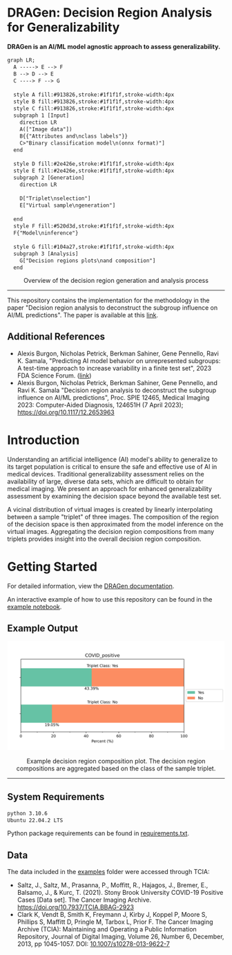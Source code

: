 # DRAGen: Decision Region Analysis for Generalizability 

**DRAGen is an AI/ML model agnostic approach to assess generalizability.**

```mermaid
graph LR;
  A -----> E --> F
  B --> D --> E
  C ----> F --> G

  style A fill:#913826,stroke:#1f1f1f,stroke-width:4px
  style B fill:#913826,stroke:#1f1f1f,stroke-width:4px
  style C fill:#913826,stroke:#1f1f1f,stroke-width:4px
  subgraph 1 [Input]
    direction LR
    A(["Image data"])
    B{{"Attributes and\nclass labels"}}
    C>"Binary classification model\n(onnx format)"]
  end

  style D fill:#2e426e,stroke:#1f1f1f,stroke-width:4px
  style E fill:#2e426e,stroke:#1f1f1f,stroke-width:4px
  subgraph 2 [Generation]
    direction LR

    D["Triplet\nselection"]
    E["Virtual sample\ngeneration"]
    
  end
  style F fill:#520d3d,stroke:#1f1f1f,stroke-width:4px
  F{"Model\ninference"}

  style G fill:#104a27,stroke:#1f1f1f,stroke-width:4px
  subgraph 3 [Analysis]
    G["Decision regions plots\nand composition"]
  end
```

<p style="text-align: center;"> Overview of the decision region generation and analysis process  </p>

---

This repository contains the implementation for the methodology in the paper "Decision region analysis to deconstruct the subgroup influence on AI/ML predictions". The paper is available at this [link](https://www.spiedigitallibrary.org/conference-proceedings-of-spie/12465/124651H/Decision-region-analysis-to-deconstruct-the-subgroup-influence-on-AI/10.1117/12.2653963.short).

## Additional References
- Alexis Burgon, Nicholas Petrick, Berkman Sahiner, Gene Pennello, Ravi K. Samala, "Predicting AI model behavior on unrepresented subgroups: A test-time approach to increase variability in a finite test set", 2023 FDA Science Forum. ([link](https://www.fda.gov/science-research/fda-science-forum/predicting-ai-model-behavior-unrepresented-subgroups-test-time-approach-increase-variability-finite))
- Alexis Burgon, Nicholas Petrick, Berkman Sahiner, Gene Pennello, and Ravi K. Samala "Decision region analysis to deconstruct the subgroup influence on AI/ML predictions", Proc. SPIE 12465, Medical Imaging 2023: Computer-Aided Diagnosis, 124651H (7 April 2023); https://doi.org/10.1117/12.2653963


<!---
# Citation
To cite our work:

    A. Burgon, N. Petrick, B. Sahiner, G. Pennello, R. K. Samala, “Decision region analysis to deconstruct the subgroup influence on AI/ML predictions”, Proc. of SPIE, 12465, 124651H (2023). doi.org/10.1117/12.2653963

## Bibtex citation
```
    @inproceedings{burgon2023decision,
  title={Decision region analysis to deconstruct the subgroup influence on AI/ML predictions},
  author={Burgon, Alexis and Petrick, Nicholas and Sahiner, Berkman and Pennello, Gene and Samala, Ravi K},
  booktitle={Society of Photo-Optical Instrumentation Engineers (SPIE) Conference Series},
  volume={12465},
  pages={124651H},
  year={2023}
}
```
-->
# Introduction
Understanding an artificial intelligence (AI) model's ability to generalize to its target population is critical to ensure the safe and effective use of AI in medical devices. Traditional generalizability assessment relies on the availability of large, diverse data sets, which are difficult to obtain for medical imaging. We present an approach for enhanced generalizability assessment by examining the decision space beyond the available test set.

A vicinal distribution of virtual images is created by linearly interpolating between a sample "triplet" of three images. The composition of the region of the decision space is then approximated from the model inference on the virtual images. Aggregating the decision region compositions from many triplets provides insight into the overall decision region composition. 

# Getting Started
For detailed information, view the [DRAGen documentation](https://didsr.github.io/DRAGen/).

An interactive example of how to use this repository can be found in the [example notebook](https://github.com/DIDSR/RST_Decision_Region_Analysis/blob/main/examples/example_implementation.ipynb).

## Example Output
![Example Output](examples/example_composition_plot.png)

<p style="text-align: center;">  Example decision region composition plot. The decision region compositions are aggregated based on the class of the sample triplet. </p>

---

## System Requirements
```
python 3.10.6
Ubuntu 22.04.2 LTS
```
Python package requirements can be found in [requirements.txt](requirements.txt).

## Data
The data included in the [examples](examples/) folder were accessed through TCIA:
- Saltz, J., Saltz, M., Prasanna, P., Moffitt, R., Hajagos, J., Bremer, E., Balsamo, J., & Kurc, T. (2021). Stony Brook University COVID-19 Positive Cases [Data set]. The Cancer Imaging Archive. https://doi.org/10.7937/TCIA.BBAG-2923
- Clark K, Vendt B, Smith K, Freymann J, Kirby J, Koppel P, Moore S, Phillips S, Maffitt D, Pringle M, Tarbox L, Prior F. The Cancer Imaging Archive (TCIA): Maintaining and Operating a Public Information Repository, Journal of Digital Imaging, Volume 26, Number 6, December, 2013, pp 1045-1057. DOI: [10.1007/s10278-013-9622-7](https://doi.org/10.1007/s10278-013-9622-7)
  
